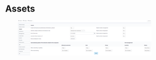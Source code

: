 # Assets

<figure><img src="../../../../.gitbook/assets/image (2).png" alt=""><figcaption></figcaption></figure>
